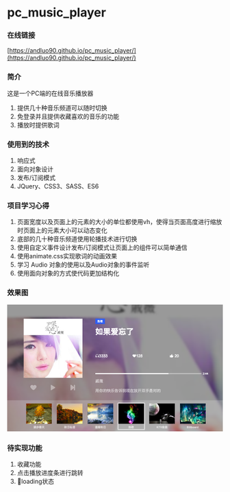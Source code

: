 # pc_music_player

### 在线链接
[https://andluo90.github.io/pc_music_player/](https://andluo90.github.io/pc_music_player/)

### 简介
这是一个PC端的在线音乐播放器

1. 提供几十种音乐频道可以随时切换
2. 免登录并且提供收藏喜欢的音乐的功能
3. 播放时提供歌词

### 使用到的技术
1. 响应式
2. 面向对象设计 
3. 发布/订阅模式
4. JQuery、CSS3、SASS、ES6

### 项目学习心得

1. 页面宽度以及页面上的元素的大小的单位都使用vh，使得当页面高度进行缩放时页面上的元素大小可以动态变化
2. 底部的几十种音乐频道使用轮播技术进行切换
3. 使用自定义事件设计发布/订阅模式让页面上的组件可以简单通信
4. 使用animate.css实现歌词的动画效果
5. 学习 Audio 对象的使用以及Audio对象的事件监听
6. 使用面向对象的方式使代码更加结构化

### 效果图

![Screenshot](/img/pc_music_player_demo1.png)

### 待实现功能
1. 收藏功能
2. 点击播放进度条进行跳转
3. loading状态


